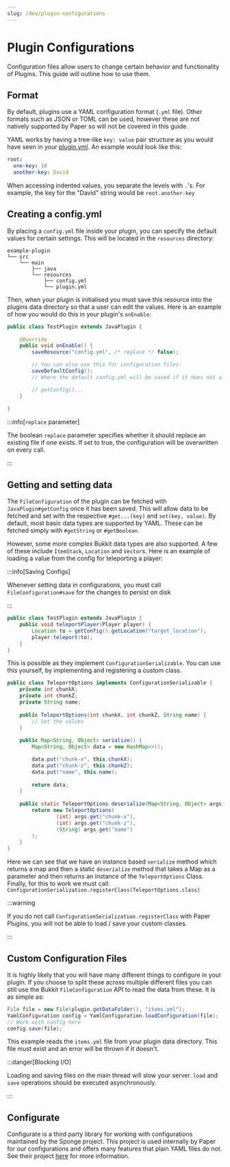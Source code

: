 ```yaml
---
slug: /dev/plugin-configurations
---
```


# Plugin Configurations

Configuration files allow users to change certain behavior and functionality of Plugins. This guide will outline how to use them.

## Format

By default, plugins use a YAML configuration format (`.yml` file). Other formats such as JSON or TOML can be used, 
however these are not natively supported by Paper so will not be covered in this guide.

YAML works by having a tree-like `key: value` pair structure as you would have seen in your [plugin.yml](../getting-started/plugin-yml.md). 
An example would look like this:

```yaml
root:
  one-key: 10
  another-key: David
```

When accessing indented values, you separate the levels with `.`'s. For example, the key for the "David" string would be `root.another-key`

## Creating a config.yml

By placing a `config.yml` file inside your plugin, you can specify the default values for certain settings. 
This will be located in the `resources` directory:
```
example-plugin
└── src
    └── main
        ├── java
        └── resources
            ├── config.yml
            └── plugin.yml
```

Then, when your plugin is initialised you must save this resource into the plugins data directory so that a user can edit the values. 
Here is an example of how you would do this in your plugin's `onEnable`:

```java
public class TestPlugin extends JavaPlugin {
    
    @Override
    public void onEnable() {
        saveResource("config.yml", /* replace */ false);

        // You can also use this for configuration files:
        saveDefaultConfig();
        // Where the default config.yml will be saved if it does not already exist

        // getConfig()...
    }
    
}
```

:::info[`replace` parameter]

The boolean `replace` parameter specifies whether it should replace an existing file if one exists. 
If set to true, the configuration will be overwritten on every call.

:::

## Getting and setting data

The `FileConfiguration` of the plugin can be fetched with `JavaPlugin#getConfig` once it has been saved. This will allow
data to be fetched and set with the respective `#get...(key)` and `set(key, value)`. By default, most basic data types are supported
by YAML. These can be fetched simply with `#getString` or `#getBoolean`. 

However, some more complex Bukkit data types are also supported. A few of these include `ItemStack`, `Location` and `Vector`s. 
Here is an example of loading a value from the config for teleporting a player:

:::info[Saving Configs]

Whenever setting data in configurations, you must call `FileConfiguration#save` for the changes to persist on disk

:::

```java
public class TestPlugin extends JavaPlugin {
    public void teleportPlayer(Player player) {
        Location to = getConfig().getLocation("target_location");
        player.teleport(to);
    }
}
```

This is possible as they implement `ConfigurationSerializable`. You can use this yourself, by implementing and registering a custom class.

```java
public class TeleportOptions implements ConfigurationSerializable {
    private int chunkX;
    private int chunkZ;
    private String name;
    
    public TeleportOptions(int chunkX, int chunkZ, String name) {
        // Set the values
    }
    
    public Map<String, Object> serialize() {
        Map<String, Object> data = new HashMap<>();

        data.put("chunk-x", this.chunkX);
        data.put("chunk-z", this.chunkZ);
        data.put("name", this.name);
        
        return data;
    }
    
    public static TeleportOptions deserialize(Map<String, Object> args) {
        return new TeleportOptions(
                (int) args.get("chunk-x"), 
                (int) args.get("chunk-z"), 
                (String) args.get("name")
        );
    }
}
```

Here we can see that we have an instance based `serialize` method which returns a map and then a static `deserialize` 
method that takes a Map as a parameter and then returns an instance of the `TeleportOptions` Class. Finally, for this to work we must call:
`ConfigurationSerialization.registerClass(TeleportOptions.class)`

:::warning

If you do not call `ConfigurationSerialization.registerClass` with Paper Plugins,
you will not be able to load / save your custom classes.

:::

## Custom Configuration Files

It is highly likely that you will have many different things to configure in your plugin. If you choose to split these 
across multiple different files you can still use the Bukkit `FileConfiguration` API to read the data from these. 
It is as simple as:

```java
File file = new File(plugin.getDataFolder(), "items.yml");
YamlConfiguration config = YamlConfiguration.loadConfiguration(file);
// Work with config here
config.save(file);
```

This example reads the `items.yml` file from your plugin data directory. This file must exist and an error will be thrown if it doesn't.

:::danger[Blocking I/O]

Loading and saving files on the main thread will slow your server. `load` and `save` operations should be executed asynchronously.

::: 

## Configurate

Configurate is a third party library for working with configurations maintained by the Sponge project. This project is 
used internally by Paper for our configurations and offers many features that plain YAML files do not. See their project 
[here](https://github.com/SpongePowered/Configurate) for more information.


